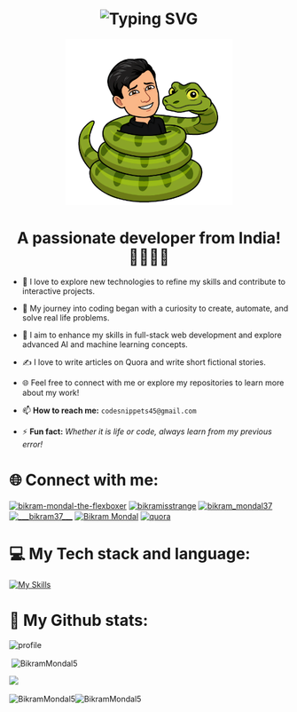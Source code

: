 <h1 align="center">
  <img src="https://readme-typing-svg.demolab.com?font=Fira+Code&weight=600&size=30&duration=3000&pause=1000&color=00FF00&center=true&vCenter=true&width=500&height=50&lines=%F0%9F%91%8B+Hey developers!;I'm+Bikram+Mondal";Tech+enthusiast alt="Typing SVG" />
</h1>

<p align="center">
  <img src="python.png" alt="python image" width="300">
</p>

<h1 align="center">A passionate developer from India! 🧑‍💻🇮🇳</h1>

- 🍁 I love to explore new technologies to refine my skills and contribute to interactive projects.
- 🌟 My journey into coding began with a curiosity to create, automate, and solve real life problems.
- 🚀 I aim to enhance my skills in full-stack web development and explore advanced AI and machine learning concepts.
- ✍️ I love to write articles on Quora and write short fictional stories.
- 🌐 Feel free to connect with me or explore my repositories to learn more about my work!

- 📫 **How to reach me:**
  `codesnippets45@gmail.com`

- ⚡ **Fun fact:** *Whether it is life or code, always learn from my previous error!*

# 🌐 Connect with me:
<p align="left">
<a href="https://codepen.io/bikram-mondal-the-flexboxer" target="blank"><img align="center" src="https://raw.githubusercontent.com/rahuldkjain/github-profile-readme-generator/master/src/images/icons/Social/codepen.svg" alt="bikram-mondal-the-flexboxer" height="30" width="40" /></a>
<a href="https://www.hackerrank.com/bikramisstrange" target="blank"><img align="center" src="https://raw.githubusercontent.com/rahuldkjain/github-profile-readme-generator/master/src/images/icons/Social/hackerrank.svg" alt="bikramisstrange" height="30" width="40" /></a>
<a href="https://instagram.com/bikram_mondal37" target="blank"><img align="center" src="https://raw.githubusercontent.com/rahuldkjain/github-profile-readme-generator/master/src/images/icons/Social/instagram.svg" alt="bikram_mondal37" height="30" width="40" /></a>
<a href="https://kaggle.com/___bikram37___" target="blank"><img align="center" src="https://raw.githubusercontent.com/rahuldkjain/github-profile-readme-generator/master/src/images/icons/Social/kaggle.svg" alt="___bikram37___" height="30" width="40" /></a>
<a href="https://www.linkedin.com/in/bikram-mondal-a2bb18343" target="blank"><img align="center" src="https://raw.githubusercontent.com/rahuldkjain/github-profile-readme-generator/master/src/images/icons/Social/linked-in-alt.svg" alt="Bikram Mondal" height="30" width="40" /></a>
<a href="https://www.quora.com/profile/Bikram-Mondal-199" target="blank"><img align="center" src="https://www.vectorlogo.zone/logos/quora/quora-icon.svg" alt="quora" height="30" width="40" /></a>
</p>

# 💻 My Tech stack and language:
[![My Skills](https://skillicons.dev/icons?i=bash,css,flask,git,github,html,js,linux,nodejs,postman,python,vscode&perline=12)](https://skillicons.dev)

# 🍁 My Github stats:

![](https://github-stats-alpha.vercel.app/api?username=BikramMondal5&cc=141321&tc=A9FEF7&ic=F8D847&bc=fff "profile")

<p>&nbsp;<img align="center" src="https://github-readme-stats.vercel.app/api?username=BikramMondal5&show_icons=true&theme=highcontrast&locale=en" alt="BikramMondal5" />
</p>

![](http://github-profile-summary-cards.vercel.app/api/cards/profile-details?username=BikramMondal5&theme=radical)

<p><img align="left" src="https://github-readme-stats.vercel.app/api/top-langs?username=BikramMondal5&show_icons=true&theme=highcontrast&locale=en&layout=compact" alt="BikramMondal5" /></p>

<p align="left"><img src="https://github-trophies.vercel.app/?username=BikramMondal5&theme=radical" alt="BikramMondal5" />
</p>
